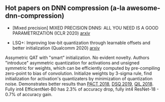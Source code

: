 ## Hot papers on DNN compression (a-la awesome-dnn-compression)

* [Mixed precision] MIXED PRECISION DNNS: ALL YOU NEED IS A GOOD PARAMETRIZATION (ICLR 2020) [arxiv](https://arxiv.org/ftp/arxiv/papers/1905/1905.11452.pdf)

* LSQ+: Improving low-bit quantization through learnable offsets and better initialization (Qualcomm 2020) [arxiv](https://arxiv.org/pdf/2004.09576.pdf)

Assymetric QAT with "smart" initialization. No evident novelty. Authors "introduce" asymmetric quantization for activations and unsigned symmetric for weights, which can be efficiently computed by pre-compiling zero-point to bias of convolution. 
Initialize weights by 3-sigma rule, find initialization for activation's quantizaters by minimization of quantization noise. 
Demonstrates better results than [PACT 2018](https://arxiv.org/pdf/1805.06085.pdf), [DSQ 2019](https://arxiv.org/pdf/1908.05033.pdf), [QIL 2018](https://arxiv.org/pdf/1808.05779.pdf).
Fully int4 EfficientNet-B0 has 2.3% of accuracy drop, fully int4 ResNet-18 - 0.7% of accuracy gain.



